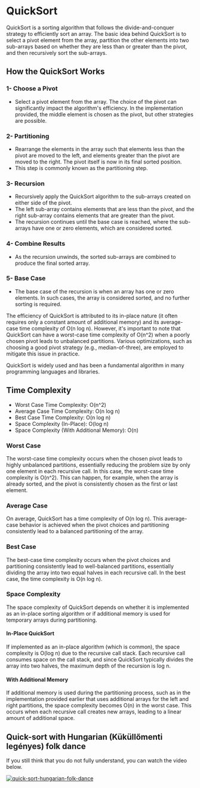 # QuickSort

QuickSort is a sorting algorithm that follows the divide-and-conquer strategy to efficiently sort an array. The basic idea behind QuickSort is to select a pivot element from the array, partition the other elements into two sub-arrays based on whether they are less than or greater than the pivot, and then recursively sort the sub-arrays.

## How the QuickSort Works

### 1- Choose a Pivot

- Select a pivot element from the array. The choice of the pivot can significantly impact the algorithm's efficiency. In the implementation provided, the middle element is chosen as the pivot, but other strategies are possible.

### 2- Partitioning

- Rearrange the elements in the array such that elements less than the pivot are moved to the left, and elements greater than the pivot are moved to the right. The pivot itself is now in its final sorted position.
- This step is commonly known as the partitioning step.

### 3- Recursion

- Recursively apply the QuickSort algorithm to the sub-arrays created on either side of the pivot.
- The left sub-array contains elements that are less than the pivot, and the right sub-array contains elements that are greater than the pivot.
- The recursion continues until the base case is reached, where the sub-arrays have one or zero elements, which are considered sorted.

### 4- Combine Results

- As the recursion unwinds, the sorted sub-arrays are combined to produce the final sorted array.

### 5- Base Case

- The base case of the recursion is when an array has one or zero elements. In such cases, the array is considered sorted, and no further sorting is required.

The efficiency of QuickSort is attributed to its in-place nature (it often requires only a constant amount of additional memory) and its average-case time complexity of O(n log n). However, it's important to note that QuickSort can have a worst-case time complexity of O(n^2) when a poorly chosen pivot leads to unbalanced partitions. Various optimizations, such as choosing a good pivot strategy (e.g., median-of-three), are employed to mitigate this issue in practice.

QuickSort is widely used and has been a fundamental algorithm in many programming languages and libraries.

## Time Complexity

- Worst Case Time Complexity: O(n^2)
- Average Case Time Complexity: O(n log n)
- Best Case Time Complexity: O(n log n)
- Space Complexity (In-Place): O(log n)
- Space Complexity (With Additional Memory): O(n)

### Worst Case

The worst-case time complexity occurs when the chosen pivot leads to highly unbalanced partitions, essentially reducing the problem size by only one element in each recursive call. In this case, the worst-case time complexity is O(n^2). This can happen, for example, when the array is already sorted, and the pivot is consistently chosen as the first or last element.

### Average Case

On average, QuickSort has a time complexity of O(n log n). This average-case behavior is achieved when the pivot choices and partitioning consistently lead to a balanced partitioning of the array.

### Best Case

The best-case time complexity occurs when the pivot choices and partitioning consistently lead to well-balanced partitions, essentially dividing the array into two equal halves in each recursive call. In the best case, the time complexity is O(n log n).

### Space Complexity

The space complexity of QuickSort depends on whether it is implemented as an in-place sorting algorithm or if additional memory is used for temporary arrays during partitioning.

#### In-Place QuickSort

If implemented as an in-place algorithm (which is common), the space complexity is O(log n) due to the recursive call stack. Each recursive call consumes space on the call stack, and since QuickSort typically divides the array into two halves, the maximum depth of the recursion is log n.

#### With Additional Memory

If additional memory is used during the partitioning process, such as in the implementation provided earlier that uses additional arrays for the left and right partitions, the space complexity becomes O(n) in the worst case. This occurs when each recursive call creates new arrays, leading to a linear amount of additional space.

## Quick-sort with Hungarian (Küküllőmenti legényes) folk dance

If you still think that you do not fully understand, you can watch the video below.

[![quick-sort-hungarian-folk-dance](https://img.youtube.com/vi/ywWBy6J5gz8/0.jpg)](https://www.youtube.com/watch?v=ywWBy6J5gz8)
